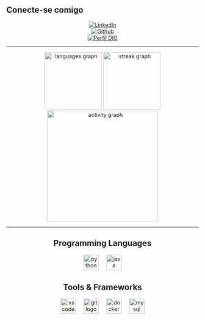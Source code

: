 ## **Conecte-se comigo**  
<div align="center">

[![LinkedIn](https://img.shields.io/badge/LinkedIn-000?style=for-the-badge&logo=linkedin&logoColor=white)](https://www.linkedin.com/in/matheus-fontanezi-5006a6205/)  
[![Github](https://img.shields.io/badge/Github-000?style=for-the-badge&logo=Github&logoColor=fffff)](https://github.com/MathMmx)  
[![Perfil DIO](https://img.shields.io/badge/-Meu%20Perfil%20na%20DIO-000?style=for-the-badge)](https://www.dio.me/users/mathrsf)

</div>

---

<div align="center">
  <img src="https://github-readme-stats.vercel.app/api/top-langs?username=MathMmx&locale=pt-br&hide_title=true&layout=compact&card_width=320&langs_count=5&theme=radical&hide_border=true&order=2" height="150" alt="languages graph" />
  <img src="https://streak-stats.demolab.com?user=MathMmx&locale=pt-br&mode=weekly&theme=radical&hide_border=true&border_radius=20&date_format=j/n%5B/Y%5D&order=3" height="150" alt="streak graph" />
  <img src="https://github-readme-activity-graph.vercel.app/graph?username=MathMmx&radius=16&theme=redical&area=false&order=5&hide_border=true&line=F12A37&point=91040D&color=E1E1E1" height="290" alt="activity graph" />
</div>

---

<div align="center">
  <h2>Programming Languages</h2>
  <img src="https://cdn.jsdelivr.net/gh/devicons/devicon/icons/python/python-original.svg" height="40" alt="python logo" />
  <img width="12" />
  <img src="https://cdn.jsdelivr.net/gh/devicons/devicon/icons/java/java-original.svg" height="40" alt="java logo" />

  <h2>Tools & Frameworks</h2>
  <img src="https://cdn.jsdelivr.net/gh/devicons/devicon/icons/vscode/vscode-original.svg" height="40" alt="vscode logo" />
  <img width="12" />
  <img src="https://cdn.jsdelivr.net/gh/devicons/devicon/icons/git/git-original.svg" height="40" alt="git logo" />
  <img width="12" />
  <img src="https://cdn.jsdelivr.net/gh/devicons/devicon/icons/docker/docker-original.svg" height="40" alt="docker logo" />
  <img width="12" />
  <img src="https://cdn.jsdelivr.net/gh/devicons/devicon/icons/mysql/mysql-original.svg" height="40" alt="mysql logo" />
</div>
